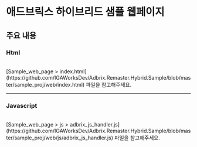 # 애드브릭스 하이브리드 샘플 웹페이지


## 주요 내용  

### Html 
<br>
[Sample_web_page > index.html](https://github.com/IGAWorksDev/Adbrix.Remaster.Hybrid.Sample/blob/master/sample_proj/web/index.html) 파일을 참고해주세요.

<br>



------



### Javascript
<br>
[Sample_web_page > js > adbrix_js_handler.js](https://github.com/IGAWorksDev/Adbrix.Remaster.Hybrid.Sample/blob/master/sample_proj/web/js/adbrix_js_handler.js) 파일을 참고해주세요.